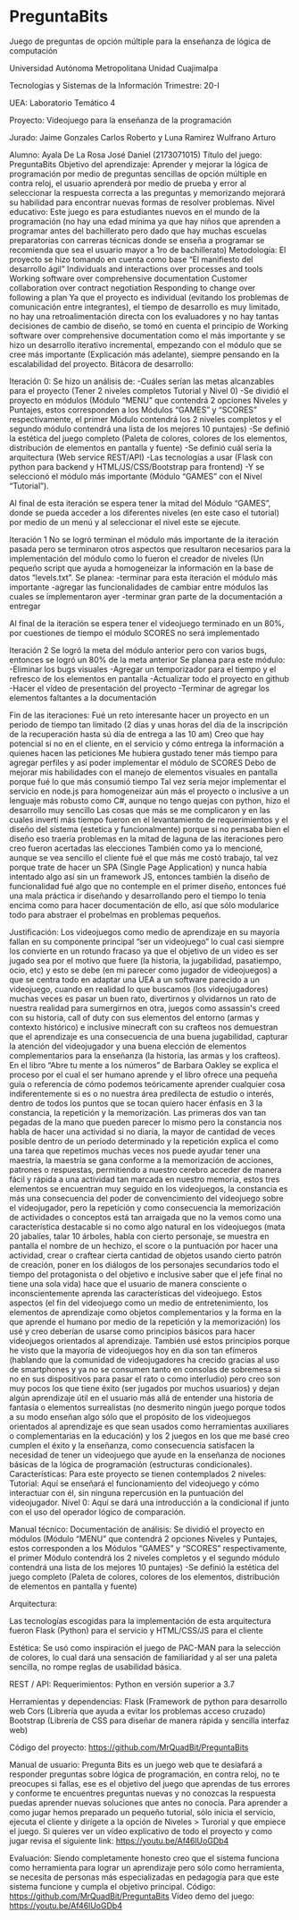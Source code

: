 # PreguntaBits
Juego de preguntas de opción múltiple para la enseñanza de lógica de computación

Universidad Autónoma Metropolitana
Unidad Cuajimalpa

Tecnologías y Sistemas de la Información
Trimestre: 20-I

UEA: Laboratorio Temático 4

Proyecto: Videojuego para la enseñanza de la programación

Jurado: Jaime Gonzales Carlos Roberto y Luna Ramirez Wulfrano Arturo

Alumno: Ayala De La Rosa José Daniel (2173071015)
Título del juego: PreguntaBits
Objetivo del aprendizaje: Aprender y mejorar la lógica de programación por medio de preguntas sencillas de opción múltiple en contra reloj, el usuario aprenderá por medio de prueba y error al seleccionar la respuesta correcta a las preguntas y memorizando mejorará su habilidad para encontrar nuevas formas de resolver problemas.
Nivel educativo: Este juego es para estudiantes nuevos en el mundo de la programación (no hay una edad mínima ya que hay niños que aprenden a programar antes del bachillerato pero dado que hay muchas escuelas preparatorias con carreras técnicas donde se enseña a programar se recomienda que sea el usuario mayor a 1ro de bachillerato)
Metodología: El proyecto se hizo tomando en cuenta como base “El manifiesto del desarrollo ágil”
Individuals and interactions over processes and tools
Working software over comprehensive documentation
Customer collaboration over contract negotiation
Responding to change over following a plan
Ya que el proyecto es individual (evitando los problemas de comunicación entre integrantes), el tiempo de desarrollo es muy limitado, no hay una retroalimentación directa con los evaluadores y no hay tantas decisiones de cambio de diseño, se tomó en cuenta el principio de Working software over comprehensive documentation como el más importante y se hizo un desarrollo iterativo incremental, empezando con el módulo que se cree más importante (Explicación más adelante), siempre pensando en la escalabilidad del proyecto.
Bitácora de desarrollo:

Iteración 0: 
Se hizo un análisis de:
-Cuáles serían las metas alcanzables para el proyecto (Tener 2 niveles completos Tutorial y Nivel 0)
-Se dividió el proyecto en módulos (Módulo “MENU” que contendrá 2 opciones Niveles y Puntajes, estos corresponden a los Módulos “GAMES” y “SCORES” respectivamente, el primer Módulo contendrá los 2 niveles completos y el segundo módulo contendrá una lista de los mejores 10 puntajes)
-Se definió la estética del juego completo (Paleta de colores, colores de los elementos, distribución de elementos en pantalla y fuente)
-Se definió cuál sería la arquitectura (Web service REST/API)
-Las tecnologías a usar (Flask con python para backend y HTML/JS/CSS/Bootstrap para frontend)
-Y se seleccionó el módulo más importante (Módulo “GAMES” con el Nivel “Tutorial”).

Al final de esta iteración se espera tener la mitad del Módulo “GAMES”, donde se pueda acceder a los diferentes niveles (en este caso el tutorial) por medio de un menú y al seleccionar el nivel este se ejecute.

Iteración 1
No se logró terminan el módulo más importante  de la iteración pasada pero se terminaron otros aspectos que resultaron necesarios para la implementación del módulo como lo fueron el creador de niveles (Un pequeño script que ayuda a homogeneizar la información en la base de datos “levels.txt”.
Se planea:
-terminar para esta iteración el módulo más importante -agregar las funcionalidades de cambiar entre módulos las cuales se implementaron ayer
-terminar gran parte de la documentación a entregar

Al final de la iteración se espera tener el videojuego terminado en un 80%, por cuestiones de tiempo el módulo SCORES no será implementado

Iteración 2
Se logró la meta del módulo anterior pero con varios bugs, entonces se logró un 80% de la meta anterior
Se planea para este módulo:
-Eliminar los bugs visuales
-Agregar un temporizador para el tiempo y el refresco de los elementos en pantalla
-Actualizar todo el proyecto en github
-Hacer el vídeo de presentación del proyecto
-Terminar de agregar los elementos faltantes a la documentación

Fin de las iteraciones:
Fué un reto interesante hacer un proyecto en un periodo de tiempo tan limitado (2 días y unas horas del día de la inscripción de la recuperación hasta sú día de entrega a las 10 am)
Creo que hay potencial si no en el cliente, en el servicio y cómo entrega la información a quienes hacen las peticiones
Me hubiera gustado tener más tiempo para agregar perfiles y así poder implementar el módulo de SCORES
Debo de mejorar mis habilidades con el manejo de elementos visuales en pantalla porque fué lo que más consumió tiempo
Tal vez sería mejor implementar el servicio en node.js para homogeneizar aún más el proyecto o inclusive a un lenguaje más robusto como C#, aunque no tengo quejas con python, hizo el desarrollo muy sencillo
Las cosas que más se me complicaron y en las cuales invertí más tiempo fueron en el levantamiento de requerimientos y el diseño del sistema (estetica y funcionalmente) porque si no pensaba bien el diseño eso traería problemas en la mitad de laguna de las iteraciones pero creo fueron acertadas las elecciones
También como ya lo mencioné, aunque se vea sencillo el cliente fué el que más me costó trabajo, tal vez porque trate de hacer un SPA (Single Page Application) y nunca había intentado algo así sin un framework JS, entonces también la diseño de funcionalidad fué algo que no contemple en el primer diseño, entonces fué una mala práctica ir diseñando y desarrollando pero el tiempo lo tenía encima como para hacer documentación de ello, así que sólo modularice todo para abstraer el probelmas en problemas pequeños.




Justificación: Los videojuegos como medio de aprendizaje en su mayoría fallan en su componente principal “ser un videojuego” lo cual casi siempre los convierte en un rotundo fracaso ya que el objetivo de un video es ser jugado sea por el motivo que fuere (la historia, la jugabilidad, pasatiempo, ocio, etc) y esto se debe (en mi parecer como jugador de videojuegos) a que se centra todo en adaptar una UEA a un software parecido a un videojuego, cuando en realidad lo que buscamos (los videojugadores) muchas veces es pasar un buen rato, divertirnos y olvidarnos un rato de nuestra realidad para sumergirnos en otra, juegos como assassin's creed con su historia, call of duty con sus elementos del entorno (armas y contexto histórico) e inclusive minecraft con su crafteos nos demuestran que el aprendizaje es una consecuencia de una buena jugabilidad, capturar la atención del videojugador y una buena elección de elementos complementarios para la enseñanza (la historia, las armas y los crafteos).
En el libro “Abre tu mente a los números” de Barbara Oakley se explica el proceso por el cual el ser humano aprende y el libro ofrece una pequeña guía o referencia de cómo podemos teóricamente aprender cualquier cosa indiferentemente si es o no nuestra área predilecta de estudio o interés, dentro de todos los puntos que se tocan quiero hacer énfasis en 3 la constancia, la repetición y la memorización.
Las primeras dos van tan pegadas de la mano que pueden parecer lo mismo pero la constancia nos habla de hacer una actividad si no diaria, la mayor de cantidad de veces posible dentro de un periodo determinado y la repetición explica el como una tarea que repetimos muchas veces nos puede ayudar tener una maestría, la maestría se gana conforme a la memorización de acciones, patrones o respuestas, permitiendo a nuestro cerebro acceder de manera fácil y rápida a una actividad tan marcada en nuestro memoria, estos tres elementos se encuentran muy seguido en los videojuegos, la constancia es más una consecuencia del poder de convencimiento del videojuego sobre el videojugador, pero la repetición y como consecuencia la memorización de actividades o conceptos está tan arraigada que no la vemos como una característica destacable si no como algo natural en los videojuegos (mata 20 jabalíes, talar 10 árboles,  habla con cierto personaje, se muestra en pantalla el nombre de un hechizo, el score o la puntuación por hacer una actividad, crear o craftear cierta cantidad de objetos usando cierto patrón de creación, poner en los diálogos de los personajes secundarios todo el tiempo del protagonista o del objetivo e inclusive saber que el jefe final no tiene una sola vida) hace que el usuario de manera consciente o inconscientemente aprenda las características del videojuego.
Estos aspectos (el fin del videojuego como un medio de entretenimiento, los elementos de aprendizaje como objetos complementarios y la forma en la que aprende el humano por medio de la repetición y la memorización) los usé y creo deberían de usarse como principios básicos para hacer videojuegos orientados al aprendizaje.
También usé estos principios porque he visto que la mayoría de videojuegos hoy en día son tan efímeros (hablando que la comunidad de videojugadores ha crecido gracias al uso de smartphones y ya no se consumen tanto en consolas de sobremesa si no en sus dispositivos para pasar el rato o como interludio) pero creo son muy pocos los que tiene éxito (ser jugados por muchos usuarios) y dejan algún aprendizaje útil en el usuario más allá de entender una historia de fantasía o elementos surrealistas (no desmerito ningún juego porque todos a su modo enseñan algo sólo que el propósito de los videojuegos orientados al aprendizaje es que sean usados como herramientas auxiliares o complementarias en la educación) y los 2 juegos en los que me basé creo cumplen el éxito y la enseñanza, como consecuencia satisfacen la necesidad de tener un videojuego que ayude en la enseñanza de nociones básicas de la lógica de programación (estructuras condicionales).
Características: Para este proyecto se tienen contemplados 2 niveles:
Tutorial: Aquí se enseñará el funcionamiento del videojuego y cómo interactuar con él, sin ninguna repercusión en la puntuación del videojugador.
Nivel 0: Aquí se dará una introducción a la condicional if junto con el uso del operador lógico de comparación.











Manual técnico:
Documentación de análisis:
Se dividió el proyecto en módulos (Módulo “MENU” que contendrá 2 opciones Niveles y Puntajes, estos corresponden a los Módulos “GAMES” y “SCORES” respectivamente, el primer Módulo contendrá los 2 niveles completos y el segundo módulo contendrá una lista de los mejores 10 puntajes)
-Se definió la estética del juego completo (Paleta de colores, colores de los elementos, distribución de elementos en pantalla y fuente)

Arquitectura:

Las tecnologías escogidas para la implementación de esta arquitectura fueron Flask (Python) para el servicio y HTML/CSS/JS para el cliente

Estética:
Se usó como inspiración el juego de PAC-MAN para la selección de colores, lo cual dará una sensación de familiaridad y al ser una paleta sencilla, no rompe reglas de usabilidad básica.


REST / API:
Requerimientos:
Python en versión superior a 3.7

Herramientas y dependencias:
Flask (Framework de python para desarrollo web
Cors (Librería que ayuda a evitar los problemas acceso cruzado)
Bootstrap (Librería de CSS para diseñar de manera rápida y sencilla interfaz web)

Código del proyecto:
https://github.com/MrQuadBit/PreguntaBits

Manual de usuario:
Pregunta Bits es un juego web que te desiafará a responder preguntas sobre lógica de programación, en contra reloj, no te preocupes si fallas, ese es el objetivo del juego que aprendas de tus errores y conforme te encuentres  preguntas nuevas y no conozcas la respuesta puedas aprender nuevas soluciones que antes no conocía.
Para aprender a como jugar hemos preparado un pequeño tutorial, sólo inicia el servicio, ejecuta el cliente y dirígete a la opción de Niveles > Turorial y que empiece el juego.
Si quieres ver un vídeo explicativo de todo el proyecto y como jugar revisa el siguiente link: https://youtu.be/Af46lUoGDb4

Evaluación:
Siendo completamente honesto creo que el sistema funciona como herramienta para lograr un aprendizaje pero sólo como herramienta, se necesita de personas más especializadas en pedagogía para que este sistema funcione y cumpla el objetivo principal. 
Código:
https://github.com/MrQuadBit/PreguntaBits
Vídeo demo del juego:
https://youtu.be/Af46lUoGDb4


